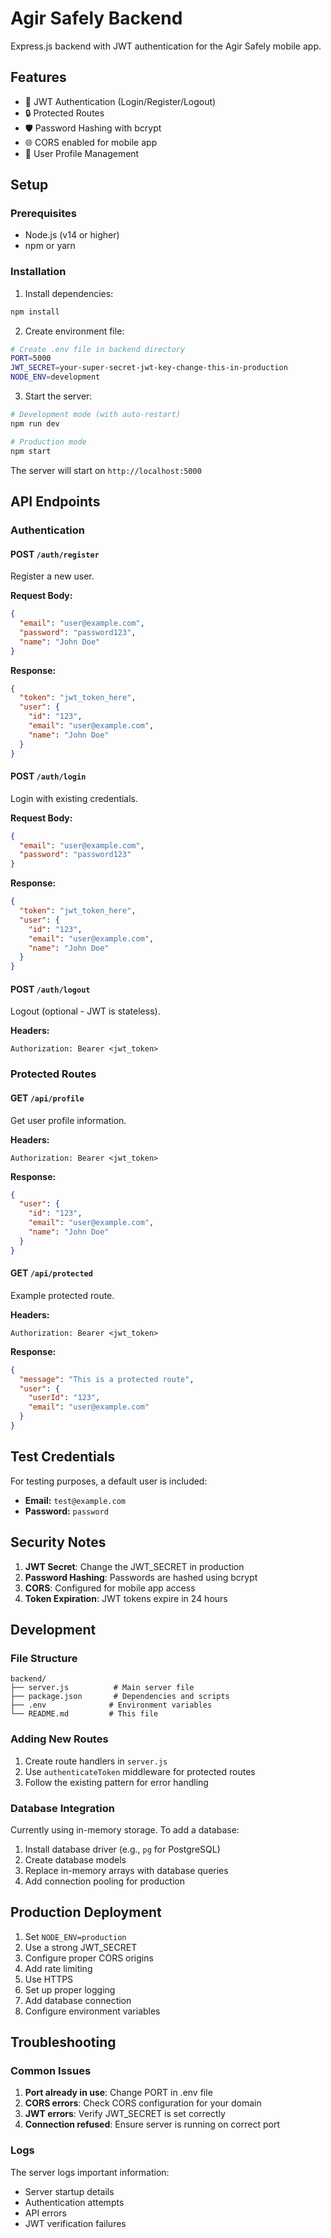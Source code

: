 # Agir Safely Backend

Express.js backend with JWT authentication for the Agir Safely mobile app.

## Features

- 🔐 JWT Authentication (Login/Register/Logout)
- 🔒 Protected Routes
- 🛡️ Password Hashing with bcrypt
- 🌐 CORS enabled for mobile app
- 📝 User Profile Management

## Setup

### Prerequisites
- Node.js (v14 or higher)
- npm or yarn

### Installation

1. Install dependencies:
```bash
npm install
```

2. Create environment file:
```bash
# Create .env file in backend directory
PORT=5000
JWT_SECRET=your-super-secret-jwt-key-change-this-in-production
NODE_ENV=development
```

3. Start the server:
```bash
# Development mode (with auto-restart)
npm run dev

# Production mode
npm start
```

The server will start on `http://localhost:5000`

## API Endpoints

### Authentication

#### POST `/auth/register`
Register a new user.

**Request Body:**
```json
{
  "email": "user@example.com",
  "password": "password123",
  "name": "John Doe"
}
```

**Response:**
```json
{
  "token": "jwt_token_here",
  "user": {
    "id": "123",
    "email": "user@example.com",
    "name": "John Doe"
  }
}
```

#### POST `/auth/login`
Login with existing credentials.

**Request Body:**
```json
{
  "email": "user@example.com",
  "password": "password123"
}
```

**Response:**
```json
{
  "token": "jwt_token_here",
  "user": {
    "id": "123",
    "email": "user@example.com",
    "name": "John Doe"
  }
}
```

#### POST `/auth/logout`
Logout (optional - JWT is stateless).

**Headers:**
```
Authorization: Bearer <jwt_token>
```

### Protected Routes

#### GET `/api/profile`
Get user profile information.

**Headers:**
```
Authorization: Bearer <jwt_token>
```

**Response:**
```json
{
  "user": {
    "id": "123",
    "email": "user@example.com",
    "name": "John Doe"
  }
}
```

#### GET `/api/protected`
Example protected route.

**Headers:**
```
Authorization: Bearer <jwt_token>
```

**Response:**
```json
{
  "message": "This is a protected route",
  "user": {
    "userId": "123",
    "email": "user@example.com"
  }
}
```

## Test Credentials

For testing purposes, a default user is included:

- **Email:** `test@example.com`
- **Password:** `password`

## Security Notes

1. **JWT Secret**: Change the JWT_SECRET in production
2. **Password Hashing**: Passwords are hashed using bcrypt
3. **CORS**: Configured for mobile app access
4. **Token Expiration**: JWT tokens expire in 24 hours

## Development

### File Structure
```
backend/
├── server.js          # Main server file
├── package.json       # Dependencies and scripts
├── .env              # Environment variables
└── README.md         # This file
```

### Adding New Routes

1. Create route handlers in `server.js`
2. Use `authenticateToken` middleware for protected routes
3. Follow the existing pattern for error handling

### Database Integration

Currently using in-memory storage. To add a database:

1. Install database driver (e.g., `pg` for PostgreSQL)
2. Create database models
3. Replace in-memory arrays with database queries
4. Add connection pooling for production

## Production Deployment

1. Set `NODE_ENV=production`
2. Use a strong JWT_SECRET
3. Configure proper CORS origins
4. Add rate limiting
5. Use HTTPS
6. Set up proper logging
7. Add database connection
8. Configure environment variables

## Troubleshooting

### Common Issues

1. **Port already in use**: Change PORT in .env file
2. **CORS errors**: Check CORS configuration for your domain
3. **JWT errors**: Verify JWT_SECRET is set correctly
4. **Connection refused**: Ensure server is running on correct port

### Logs

The server logs important information:
- Server startup details
- Authentication attempts
- API errors
- JWT verification failures 